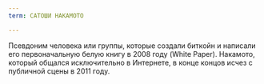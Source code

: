 ```yaml
---
term: САТОШИ НАКАМОТО

---
```

Псевдоним человека или группы, которые создали биткойн и написали его первоначальную белую книгу в 2008 году (White Paper). Накамото, который общался исключительно в Интернете, в конце концов исчез с публичной сцены в 2011 году.